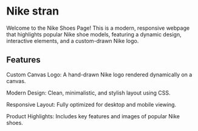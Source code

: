 <h1> Nike stran </h1>


Welcome to the Nike Shoes Page! This is a modern, responsive webpage that highlights popular Nike shoe models, featuring a dynamic design, interactive elements, and a custom-drawn Nike logo.

<h2>Features</h2>
Custom Canvas Logo: A hand-drawn Nike logo rendered dynamically on a canvas.


Modern Design: Clean, minimalistic, and stylish layout using CSS.

Responsive Layout: Fully optimized for desktop and mobile viewing.

Product Highlights: Includes key features and images of popular Nike shoes.

